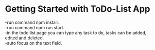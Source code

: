 # Getting Started with ToDo-List App

-run command npm install.\
-run command npm run start.\
-in the todo list page you can type any task to do, tasks can be added, edited and deleted.\
-auto focus on the text field.
